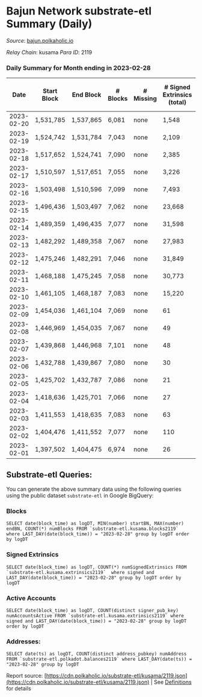 # Bajun Network substrate-etl Summary (Daily)

_Source_: [bajun.polkaholic.io](https://bajun.polkaholic.io)

*Relay Chain*: kusama
*Para ID*: 2119



### Daily Summary for Month ending in 2023-02-28


| Date | Start Block | End Block | # Blocks | # Missing | # Signed Extrinsics (total) | # Active Accounts | # Addresses with Balances | # Events | # Transfers | # XCM Transfers In | # XCM Transfers Out |
| ---- | ----------- | --------- | -------- | --------- | --------------------------- | ----------------- | ------------------------- | -------- | ----------- | ------------------ | ------------------- |
| 2023-02-20 | 1,531,785 | 1,537,865 | 6,081 | none  | 1,548 | 187 |  | 21,885 | 323  |   |   |
| 2023-02-19 | 1,524,742 | 1,531,784 | 7,043 | none  | 2,109 | 176 | 5,784 | 27,328 | 444  |   |   |
| 2023-02-18 | 1,517,652 | 1,524,741 | 7,090 | none  | 2,385 |  | 5,778 | 28,945 | 386  |   |   |
| 2023-02-17 | 1,510,597 | 1,517,651 | 7,055 | none  | 3,226 | 278 | 5,774 | 34,278 | 624  |   |   |
| 2023-02-16 | 1,503,498 | 1,510,596 | 7,099 | none  | 7,493 | 408 | 5,767 | 61,337 | 1,438  |   |   |
| 2023-02-15 | 1,496,436 | 1,503,497 | 7,062 | none  | 23,668 | 516 | 5,758 | 164,815 | 2,400  |   |   |
| 2023-02-14 | 1,489,359 | 1,496,435 | 7,077 | none  | 31,598 | 468 | 5,717 | 213,656 | 1,430  |   |   |
| 2023-02-13 | 1,482,292 | 1,489,358 | 7,067 | none  | 27,983 | 460 | 5,659 | 190,690 | 818  |   |   |
| 2023-02-12 | 1,475,246 | 1,482,291 | 7,046 | none  | 31,849 | 578 | 5,602 | 214,735 | 1,051  |   |   |
| 2023-02-11 | 1,468,188 | 1,475,245 | 7,058 | none  | 30,773 | 649 | 5,492 | 207,995 | 1,207  |   |   |
| 2023-02-10 | 1,461,105 | 1,468,187 | 7,083 | none  | 15,220 | 474 | 5,297 | 122,730 | 3,937  |   |   |
| 2023-02-09 | 1,454,036 | 1,461,104 | 7,069 | none  | 61 | 23 | 4,645 | 16,979 | 671  |   |   |
| 2023-02-08 | 1,446,969 | 1,454,035 | 7,067 | none  | 49 | 23 | 4,384 | 14,484 | 44  |   |   |
| 2023-02-07 | 1,439,868 | 1,446,968 | 7,101 | none  | 48 | 22 | 4,362 | 14,533 | 42  |   |   |
| 2023-02-06 | 1,432,788 | 1,439,867 | 7,080 | none  | 30 | 15 | 4,342 | 14,363 | 25  |   |   |
| 2023-02-05 | 1,425,702 | 1,432,787 | 7,086 | none  | 21 | 5 | 4,338 | 14,340 | 27  |   |   |
| 2023-02-04 | 1,418,636 | 1,425,701 | 7,066 | none  | 27 | 11 | 4,326 | 14,322 | 21  |   |   |
| 2023-02-03 | 1,411,553 | 1,418,635 | 7,083 | none  | 63 | 18 | 4,314 | 14,606 | 58  |   |   |
| 2023-02-02 | 1,404,476 | 1,411,552 | 7,077 | none  | 110 | 5 | 4,286 | 14,877 | 110  |   |   |
| 2023-02-01 | 1,397,502 | 1,404,475 | 6,974 | none  | 26 | 14 | 4,258 | 14,136 | 18  |   |   |

## Substrate-etl Queries:
You can generate the above summary data using the following queries using the public dataset `substrate-etl` in Google BigQuery:


### Blocks
```
SELECT date(block_time) as logDT, MIN(number) startBN, MAX(number) endBN, COUNT(*) numBlocks FROM `substrate-etl.kusama.blocks2119`  where LAST_DAY(date(block_time)) = "2023-02-28" group by logDT order by logDT
```


### Signed Extrinsics
```
SELECT date(block_time) as logDT, COUNT(*) numSignedExtrinsics FROM `substrate-etl.kusama.extrinsics2119`  where signed and LAST_DAY(date(block_time)) = "2023-02-28" group by logDT order by logDT
```


### Active Accounts
```
SELECT date(block_time) as logDT, COUNT(distinct signer_pub_key) numAccountsActive FROM `substrate-etl.kusama.extrinsics2119` where signed and LAST_DAY(date(block_time)) = "2023-02-28" group by logDT order by logDT
```


### Addresses:
```
SELECT date(ts) as logDT, COUNT(distinct address_pubkey) numAddress FROM `substrate-etl.polkadot.balances2119` where LAST_DAY(date(ts)) = "2023-02-28" group by logDT
```



Report source: [https://cdn.polkaholic.io/substrate-etl/kusama/2119.json](https://cdn.polkaholic.io/substrate-etl/kusama/2119.json) | See [Definitions](/DEFINITIONS.md) for details
